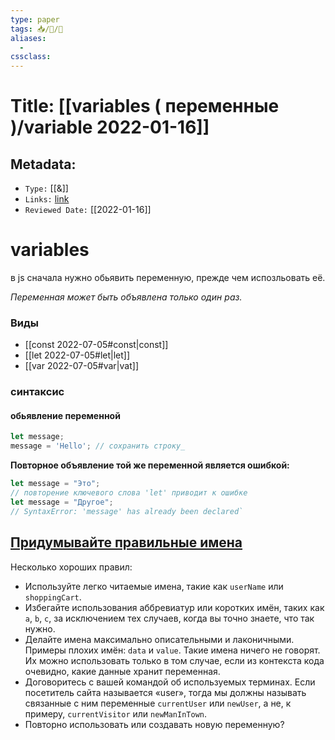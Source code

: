 ```yaml
---
type: paper
tags: 📥️/📜️/🔱
aliases:
  - 
cssclass: 
---
```




# Title: **[[variables ( переменные )/variable 2022-01-16]]**


## Metadata:

- `Type:` [[&]]
- `Links:` [link](https://learn.javascript.ru/variables)
- `Reviewed Date:` [[2022-01-16]]



# variables

в js сначала нужно обьявить переменную, прежде чем испозльовать её.

*Переменная может быть объявлена только один раз.*

### Виды
- [[const 2022-07-05#const|const]]
- [[let 2022-07-05#let|let]]
- [[var 2022-07-05#var|vat]]


### синтаксис

#### обьявление переменной
```javascript
let message;
message = 'Hello'; // сохранить строку_
```

**Повторное объявление той же переменной является ошибкой:**
```javascript
let message = "Это";
// повторение ключевого слова 'let' приводит к ошибке
let message = "Другое";
// SyntaxError: 'message' has already been declared`
```


## [Придумывайте правильные имена](https://learn.javascript.ru/variables#pridumyvayte-pravilnye-imena)


Несколько хороших правил:

-   Используйте легко читаемые имена, такие как `userName` или `shoppingCart`.
-   Избегайте использования аббревиатур или коротких имён, таких как `a`, `b`, `c`, за исключением тех случаев, когда вы точно знаете, что так нужно.
-   Делайте имена максимально описательными и лаконичными. Примеры плохих имён: `data` и `value`. Такие имена ничего не говорят. Их можно использовать только в том случае, если из контекста кода очевидно, какие данные хранит переменная.
-   Договоритесь с вашей командой об используемых терминах. Если посетитель сайта называется «user», тогда мы должны называть связанные с ним переменные `currentUser` или `newUser`, а не, к примеру, `currentVisitor` или `newManInTown`.
- Повторно использовать или создавать новую переменную?


